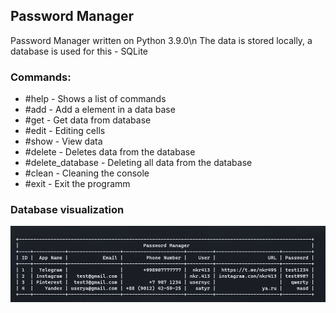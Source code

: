 ## Password Manager

Password Manager written on Python 3.9.0\n
The data is stored locally, a database is used for this - SQLite

### Commands:
 - #help - Shows a list of commands
 - #add - Add a element in a data base
 - #get - Get data from database
 - #edit - Editing cells
 - #show - View data
 - #delete - Deletes data from the database
 - #delete_database - Deleting all data from the database
 - #clean - Cleaning the console
 - #exit - Exit the programm


### Database visualization
![alt text](screendb.png)
